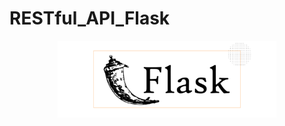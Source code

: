 # RESTful_API_Flask

<p align="center">
  <img src="https://github.com/TDMVu18/RESTful_API_Flask/blob/main/img/flask_logo.png" width="350" alt="logo">
</p>
